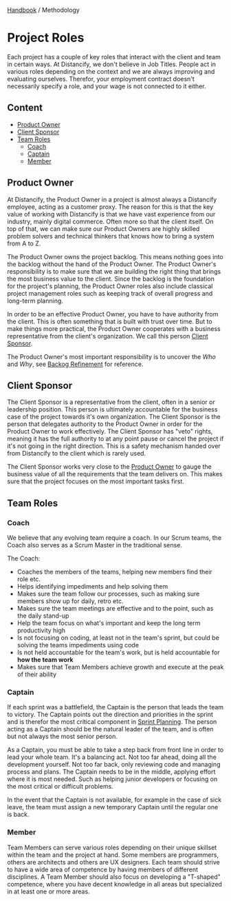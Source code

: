 [Handbook](../../README.md) / Methodology

# Project Roles

Each project has a couple of key roles that interact with the client and team in certain ways. At Distancify, we don't believe in Job Titles. People act in various roles depending on the context and we are always improving and evaluating ourselves. Therefor, your employment contract doesn't necessarily specify a role, and your wage is not connected to it either.

## Content

- [Product Owner](#product-owner)
- [Client Sponsor](#client-sponsor)
- [Team Roles](#team-roles)
  - [Coach](#coach)
  - [Captain](#captain)
  - [Member](#member)

## Product Owner

At Distancify, the Product Owner in a project is almost always a Distancify employee, acting as a customer proxy. The reason for this is that the key value of working with Distancify is that we have vast experience from our industry, mainly digital commerce. Often more so that the client itself. On top of that, we can make sure our Product Owners are highly skilled problem solvers and technical thinkers that knows how to bring a system from A to Z.

The Product Owner owns the project backlog. This means nothing goes into the backlog without the hand of the Product Owner. The Product Owner's responsibility is to make sure that we are building the right thing that brings the most business value to the client. Since the backlog is the foundation for the project's planning, the Product Owner roles also include classical project management roles such as keeping track of overall progress and long-term planning.

In order to be an effective Product Owner, you have to have authority from the client. This is often something that is built with trust over time. But to make things more practical, the Product Owner cooperates with a business representative from the client's organization. We call this person [Client Sponsor](#client-sponsor).

The Product Owner's most important responsibility is to uncover the *Who* and *Why*, see [Backog Refinement](product-backlog/backlog-refinement.md#item-approval) for reference.

## Client Sponsor

The Client Sponsor is a representative from the client, often in a senior or leadership position. This person is ultimately accountable for the business case of the project towards it's own organization. The Client Sponsor is the person that delegates authority to the Product Owner in order for the Product Owner to work effectively. The Client Sponsor has "veto" rights, meaning it has the full authority to at any point pause or cancel the project if it's not going in the right direction. This is a safety mechanism handed over from Distancify to the client which is rarely used.

The Client Sponsor works very close to the [Product Owner](#product-owner) to gauge the business value of all the requirements that the team delivers on. This makes sure that the project focuses on the most important tasks first.

## Team Roles

### Coach

We believe that any evolving team require a coach. In our Scrum teams, the Coach also serves as a Scrum Master in the traditional sense.

The Coach:

- Coaches the members of the teams, helping new members find their role etc.
- Helps identifying impediments and help solving them
- Makes sure the team follow our processes, such as making sure members show up for daily, retro etc.
- Makes sure the team meetings are effective and to the point, such as the daily stand-up
- Help the team focus on what's important and keep the long term productivity high
- Is not focusing on coding, at least not in the team's sprint, but could be solving the teams impediments using code
- Is not held accountable for the team's work, but is held accountable for **how the team work**
- Makes sure that Team Members achieve growth and execute at the peak of their ability

### Captain

If each sprint was a battlefield, the Captain is the person that leads the team to victory. The Captain points out the direction and priorities in the sprint and is therefor the most critical component in [Sprint Planning](sprint-cycle.md#sprint-planning). The person acting as a Captain should be the natural leader of the team, and is often but not always the most senior person.

As a Captain, you must be able to take a step back from front line in order to lead your whole team. It's a balancing act. Not too far ahead, doing all the development yourself. Not too far back, only reviewing code and managing process and plans. The Captain needs to be in the middle, applying effort where it is most needed. Such as helping junior developers or focusing on the most critical or difficult problems.

In the event that the Captain is not available, for example in the case of sick leave, the team must assign a new temporary Captain until the regular one is back.

### Member

Team Members can serve various roles depending on their unique skillset within the team and the project at hand. Some members are programmers, others are architects and others are UX designers. Each team should strive to have a wide area of competence by having members of different disciplines. A Team Member should also focus on developing a "T-shaped" competence, where you have decent knowledge in all areas but specialized in at least one or more areas.
